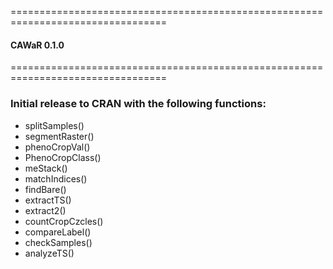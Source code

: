 =================================================================================

#### CAWaR 0.1.0

=================================================================================

### Initial release to CRAN with the following functions:
  * splitSamples()
  * segmentRaster()
  * phenoCropVal()
  * PhenoCropClass()
  * meStack()
  * matchIndices()
  * findBare()
  * extractTS()
  * extract2()
  * countCropCzcles()
  * compareLabel()
  * checkSamples()
  * analyzeTS()




